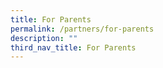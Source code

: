```yaml
---
title: For Parents
permalink: /partners/for-parents
description: ""
third_nav_title: For Parents
---
```


